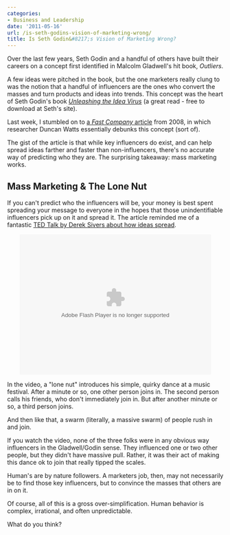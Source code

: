 ```yaml
---
categories:
- Business and Leadership
date: '2011-05-16'
url: /is-seth-godins-vision-of-marketing-wrong/
title: Is Seth Godin&#8217;s Vision of Marketing Wrong?
---
```


Over the last few years, Seth Godin and a handful of others have built their careers on a concept first identified in Malcolm Gladwell's hit book, <em>Outliers</em>.

A few ideas were pitched in the book, but the one marketers really clung to was the notion that a handful of influencers are the ones who convert the masses and turn products and ideas into trends. This concept was the heart of Seth Godin's book <em><a href="http://www.sethgodin.com/ideavirus/">Unleashing the Idea Virus</a></em> (a great read - free to download at Seth's site).

Last week, I stumbled on to <a href="http://www.fastcompany.com/magazine/122/is-the-tipping-point-toast.html">a <em>Fast Company</em> article</a> from 2008, in which researcher Duncan Watts essentially debunks this concept (sort of).

The gist of the article is that while key influencers do exist, and can help spread ideas farther and faster than non-influencers, there's no accurate way of predicting who they are. The surprising takeaway: mass marketing works.
<!--more-->
<h2>Mass Marketing & The Lone Nut</h2>

If you can't predict who the influencers will be, your money is best spent spreading your message to everyone in the hopes that those unindentifiable influencers pick up on it and spread it. The article reminded me of a fantastic <a href="http://www.ted.com/talks/derek_sivers_how_to_start_a_movement.html">TED Talk by Derek Sivers about how ideas spread</a>.

<p align="center"><object width="446" height="326"><param name="movie" value="http://video.ted.com/assets/player/swf/EmbedPlayer.swf"></param><param name="allowFullScreen" value="true" /><param name="allowScriptAccess" value="always"/><param name="wmode" value="transparent"></param><param name="bgColor" value="#ffffff"></param> <param name="flashvars" value="vu=http://video.ted.com/talks/dynamic/DerekSivers_2010U-medium.flv&su=http://images.ted.com/images/ted/tedindex/embed-posters/DerekSivers-2010U.embed_thumbnail.jpg&vw=432&vh=240&ap=0&ti=814&lang=&introDuration=15330&adDuration=4000&postAdDuration=830&adKeys=talk=derek_sivers_how_to_start_a_movement;year=2010;theme=the_creative_spark;event=The+Creative+Spark;tag=Business;tag=Entertainment;tag=dance;tag=leadership;tag=marketing;tag=video;&preAdTag=tconf.ted/embed;tile=1;sz=512x288;" /><embed src="http://video.ted.com/assets/player/swf/EmbedPlayer.swf" pluginspace="http://www.macromedia.com/go/getflashplayer" type="application/x-shockwave-flash" wmode="transparent" bgColor="#ffffff" width="446" height="326" allowFullScreen="true" allowScriptAccess="always" flashvars="vu=http://video.ted.com/talks/dynamic/DerekSivers_2010U-medium.flv&su=http://images.ted.com/images/ted/tedindex/embed-posters/DerekSivers-2010U.embed_thumbnail.jpg&vw=432&vh=240&ap=0&ti=814&lang=&introDuration=15330&adDuration=4000&postAdDuration=830&adKeys=talk=derek_sivers_how_to_start_a_movement;year=2010;theme=the_creative_spark;event=The+Creative+Spark;tag=Business;tag=Entertainment;tag=dance;tag=leadership;tag=marketing;tag=video;"></embed></object></p>

In the video, a "lone nut" introduces his simple, quirky dance at a music festival. After a minute or so, one other person joins in. The second person calls his friends, who don't immediately join in. But after another minute or so, a third person joins.

And then like that, a swarm (literally, a massive swarm) of people rush in and join.

If you watch the video, none of the three folks were in any obvious way influencers in the Gladwell/Godin sense. They influenced one or two other people, but they didn't have massive pull. Rather, it was their act of making this dance ok to join that really tipped the scales.

Human's are by nature followers. A marketers job, then, may not necessarily be to find those key influencers, but to convince the masses that others are in on it.

Of course, all of this is a gross over-simplification. Human behavior is complex, irrational, and often unpredictable.

What do you think?